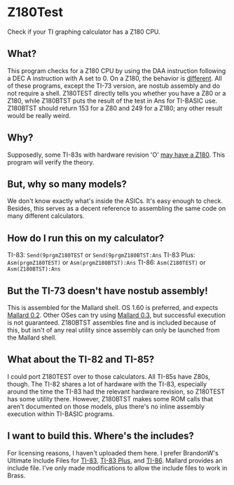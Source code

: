 # Z180Test
Check if your TI graphing calculator has a Z180 CPU.

## What?
This program checks for a Z180 CPU by using the DAA instruction following a DEC A instruction with A set to 0. On a Z180, the behavior is [different](https://www.zilog.com/manage_directlink.php?filepath=docs/z180/appnotes/z180qa&extn=.pdf). All of these programs, except the TI-73 version, are nostub assembly and do not require a shell. Z180TEST directly tells you whether you have a Z80 or a Z180, while Z180BTST puts the result of the test in Ans for TI-BASIC use. Z180BTST should return 153 for a Z80 and 249 for a Z180; any other result would be really weird.  

## Why?
Supposedly, some TI-83s with hardware revision 'O' [may have a Z180](https://brandonw.net/calcstuff/TI83.jpg). This program will verify the theory. 

## But, why so many models?
We don't know exactly what's inside the ASICs. It's easy enough to check. Besides, this serves as a decent reference to assembling the same code on many different calculators. 

## How do I run this on my calculator?
TI-83: `Send(9prgmZ180TEST` or `Send(9prgmZ180BTST:Ans`
TI-83 Plus: `Asm(prgmZ180TEST)` or `Asm(prgmZ180BTST):Ans`
TI-86: `Asm(Z180TEST)` or `Asm(Z180BTST):Ans`

## But the TI-73 doesn't have nostub assembly!
This is assembled for the Mallard shell. OS 1.60 is preferred, and expects [Mallard 0.2](https://www.ticalc.org/archives/files/fileinfo/366/36618.html). Other OSes can try using [Mallard 0.3](https://www.ticalc.org/archives/files/fileinfo/388/38805.html), but successful execution is not guaranteed. Z180BTST assembles fine and is included because of this, but isn't of any real utility since assembly can only be launched from the Mallard shell. 

## What about the TI-82 and TI-85?
I could port Z180TEST over to those calculators. All TI-85s have Z80s, though. The TI-82 shares a lot of hardware with the TI-83, especially around the time the TI-83 had the relevant hardware revision, so Z180TEST has some utility there. However, Z180BTST makes some ROM calls that aren't documented on those models, plus there's no inline assembly execution within TI-BASIC programs. 

## I want to build this. Where's the includes?
For licensing reasons, I haven't uploaded them here. I prefer BrandonW's Ultimate Include Files for [TI-83](https://www.ticalc.org/archives/files/fileinfo/372/37258.html), [TI-83 Plus](https://www.ticalc.org/archives/files/fileinfo/372/37242.html), and [TI-86](https://www.ticalc.org/archives/files/fileinfo/350/35008.html). Mallard provides an include file. I've only made modifications to allow the include files to work in Brass. 
